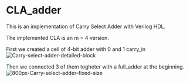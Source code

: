 # CLA_adder
This is an implementation of Carry Select Adder with Verilog HDL.

The implemented CLA is an m = 4 version.

First we created a cell of 4-bit adder with 0 and 1 carry_in 
![Carry-select-adder-detailed-block](https://user-images.githubusercontent.com/95965466/184343877-33a3dc88-c08f-4680-9033-e3f39fa4e9ab.png)

Then we connected 3 of them togheter with a full_adder at the beginning.  
![800px-Carry-select-adder-fixed-size](https://user-images.githubusercontent.com/95965466/184344056-065d8ccb-d9b1-4725-9fbb-1ce3ae71b792.png)
